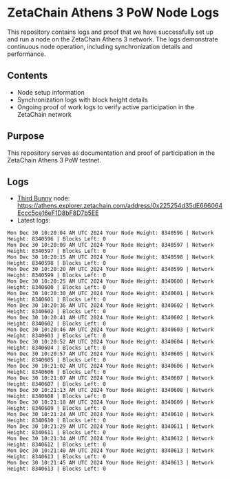 # ZetaChain Athens 3 PoW Node Logs
This repository contains logs and proof that we have successfully set up and run a node on the ZetaChain Athens 3 network. The logs demonstrate continuous node operation, including synchronization details and performance.

## Contents
- Node setup information
- Synchronization logs with block height details
- Ongoing proof of work logs to verify active participation in the ZetaChain network

## Purpose
This repository serves as documentation and proof of participation in the ZetaChain Athens 3 PoW testnet.

## Logs

- [Third Bunny](https://thirdbunny.xyz/) node: https://athens.explorer.zetachain.com/address/0x225254d35dE666064Eccc5ce16eF1D8bF8D7b5EE
- Latest logs:
```
Mon Dec 30 10:20:04 AM UTC 2024 Your Node Height: 8340596 | Network Height: 8340596 | Blocks Left: 0
Mon Dec 30 10:20:09 AM UTC 2024 Your Node Height: 8340597 | Network Height: 8340597 | Blocks Left: 0
Mon Dec 30 10:20:15 AM UTC 2024 Your Node Height: 8340598 | Network Height: 8340598 | Blocks Left: 0
Mon Dec 30 10:20:20 AM UTC 2024 Your Node Height: 8340599 | Network Height: 8340599 | Blocks Left: 0
Mon Dec 30 10:20:25 AM UTC 2024 Your Node Height: 8340600 | Network Height: 8340600 | Blocks Left: 0
Mon Dec 30 10:20:30 AM UTC 2024 Your Node Height: 8340601 | Network Height: 8340601 | Blocks Left: 0
Mon Dec 30 10:20:36 AM UTC 2024 Your Node Height: 8340602 | Network Height: 8340602 | Blocks Left: 0
Mon Dec 30 10:20:41 AM UTC 2024 Your Node Height: 8340602 | Network Height: 8340602 | Blocks Left: 0
Mon Dec 30 10:20:46 AM UTC 2024 Your Node Height: 8340603 | Network Height: 8340603 | Blocks Left: 0
Mon Dec 30 10:20:52 AM UTC 2024 Your Node Height: 8340604 | Network Height: 8340604 | Blocks Left: 0
Mon Dec 30 10:20:57 AM UTC 2024 Your Node Height: 8340605 | Network Height: 8340605 | Blocks Left: 0
Mon Dec 30 10:21:02 AM UTC 2024 Your Node Height: 8340606 | Network Height: 8340606 | Blocks Left: 0
Mon Dec 30 10:21:07 AM UTC 2024 Your Node Height: 8340607 | Network Height: 8340607 | Blocks Left: 0
Mon Dec 30 10:21:13 AM UTC 2024 Your Node Height: 8340608 | Network Height: 8340608 | Blocks Left: 0
Mon Dec 30 10:21:18 AM UTC 2024 Your Node Height: 8340609 | Network Height: 8340609 | Blocks Left: 0
Mon Dec 30 10:21:24 AM UTC 2024 Your Node Height: 8340610 | Network Height: 8340610 | Blocks Left: 0
Mon Dec 30 10:21:29 AM UTC 2024 Your Node Height: 8340611 | Network Height: 8340611 | Blocks Left: 0
Mon Dec 30 10:21:34 AM UTC 2024 Your Node Height: 8340612 | Network Height: 8340612 | Blocks Left: 0
Mon Dec 30 10:21:40 AM UTC 2024 Your Node Height: 8340613 | Network Height: 8340613 | Blocks Left: 0
Mon Dec 30 10:21:45 AM UTC 2024 Your Node Height: 8340613 | Network Height: 8340613 | Blocks Left: 0
```
